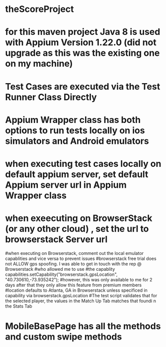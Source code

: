 # theScoreProject
# for this maven project Java 8 is used with Appium Version 1.22.0 (did not upgrade as this was the existing one on my machine)
# Test Cases are executed via the Test Runner Class Directly 
# Appium Wrapper class has both options to run tests locally on ios simulators and Android emulators
# when executing test cases locally on default appium server, set default Appium server url in Appium Wrapper class
# when exeecuting on BrowserStack (or any other cloud) , set the url to browserstack Server url 
#when executing on Browserstack, comment out the local emulator capablities and vice versa to prevent issues 
#browserstack free trial does not ALLOW gps spoofing. I was able to get in touch with the rep @ Browserstack
#who allowed me to use 
#the capablity  capabilities.setCapability("browserstack.gpsLocation", "40.730610,-73.935242");
#however, this was only available to me for 2 days after that they only allow this feature from premium members
#location defaults to Atlanta, GA in Browserstack unless specificed in capability via browserstack.gpsLocation
#The test script validates that for the selected player, the values in the Match Up Tab matches that foundi n the Stats Tab
# MobileBasePage has all the methods and custom swipe methods
